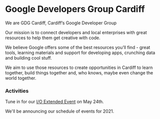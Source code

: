 # Google Developers Group Cardiff

We are GDG Cardiff, Cardiff’s Google Developer Group 

Our mission is to connect developers and local enterprises with great resources to help them get creative with code.

We believe Google offers some of the best resources you’ll find - great tools, learning materials and support for developing apps, crunching data and building cool stuff.

We aim to use those resources to create opportunities in Cardiff to learn together, build things together and, who knows, maybe even change the world together.

### Activities
Tune in for our [I/O Extended Event](https://gdg.community.dev/events/details/google-gdg-cardiff-presents-google-io-extended-cardiff/) on May 24th. 

We'll be announcing our schedule of events for 2021. 
